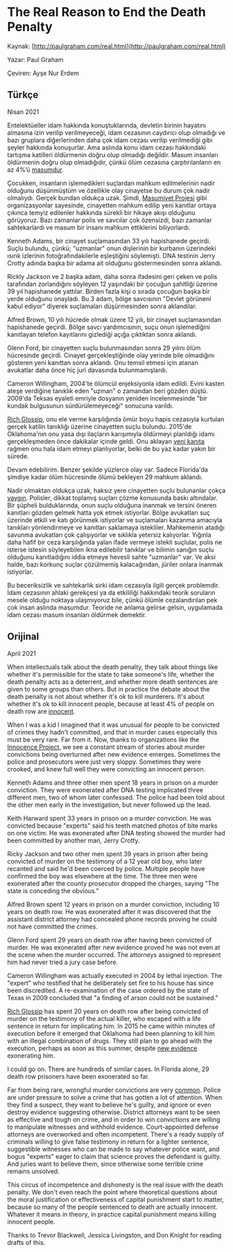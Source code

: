 # The Real Reason to End the Death Penalty

Kaynak: [http://paulgraham.com/real.html](http://paulgraham.com/real.html)

Yazar: Paul Graham

Çeviren: Ayşe Nur Erdem

## Türkçe

Nisan 2021


Entelektüeller idam hakkında konuştuklarında, devletin birinin hayatını almasına izin verilip verilmeyeceği, idam cezasının caydırıcı olup olmadığı ve bazı gruplara diğerlerinden daha çok idam cezası verilip verilmediği gibi şeyler hakkında konuşurlar. Ama aslında konu idam cezası hakkındaki tartışma katilleri öldürmenin doğru olup olmadığı değildir. Masum insanları öldürmenin doğru olup olmadığıdır, çünkü ölüm cezasına çarptırılanların en az 4%’ü [masumdur](https://www.pnas.org/content/111/20/7230).


Çocukken, insanların işlemedikleri suçlardan mahkum edilmelerinin nadir olduğunu düşünmüştüm ve özellikle olay cinayetse bu durum çok nadir olmalıydı. Gerçek bundan oldukça uzak. Şimdi, [Masumiyet Projesi](https://innocenceproject.org/all-cases) gibi organizasyonlar sayesinde, cinayetten mahkum edilip yeni kanıtlar ortaya çıkınca temyiz edilenler hakkında sürekli bir hikaye akışı olduğunu görüyoruz. Bazı zamanlar polis ve savcılar çok özensizdi, bazı zamanlar sahtekarlardı ve masum bir insanı mahkum ettiklerini biliyorlardı.


Kenneth Adams, bir cinayet suçlamasından 33 yılı hapishanede geçirdi. Suçlu bulundu, çünkü; "uzmanlar" onun dişlerinin bir kurbanın üzerindeki ısırık izlerinin fotoğrafındakilerle eşleştiğini söylemişti. DNA testinin Jerry Crotty adında başka bir adama ait olduğunu göstermesinden sonra aklandı.


Rickly Jackson ve 2 başka adam, daha sonra ifadesini geri çeken ve polis tarafından zorlandığını söyleyen 12 yaşındaki bir çocuğun şahitliği üzerine 39 yıl hapishanede yattılar. Birden fazla kişi o sırada çocuğun başka bir yerde olduğunu onayladı. Bu 3 adam, bölge savcısının "Devlet görüneni kabul ediyor" diyerek suçlamaları düşürmesinden sonra aklandılar.


Alfred Brown, 10 yılı hücrede olmak üzere 12 yılı, bir cinayet suçlamasından hapishanede geçirdi. Bölge savcı yardımcısının, suçu onun işlemediğini kanıtlayan telefon kayıtlarını gizlediği açığa çıktıktan sonra aklandı.


Glenn Ford, bir cinayetten suçlu bulunmasından sonra 29 yılını ölüm hücresinde geçirdi. Cinayet gerçekleştiğinde olay yerinde bile olmadığını gösteren yeni kanıttan sonra aklandı. Onu temsil etmesi için atanan avukatlar daha önce hiç juri davasında bulunmamışlardı.


Cameron Willingham, 2004'te ölümcül enjeksiyonla idam edildi. Evini kasten ateşe verdiğine tanıklık eden "uzman" o zamandan beri gözden düştü. 2009'da Teksas eyaleti emriyle dosyanın yeniden incelenmesinde "bir kundak bulgusunun sürdürülemeyeceği" sonucuna varıldı.


[Rich Glossip](https://saverichardglossip.com/facts), onu ele verme karşılığında ömür boyu hapis cezasıyla kurtulan gerçek katilin tanıklığı üzerine cinayetten suçlu bulundu. 2015'de Oklahoma'nın onu yasa dışı ilaçların karışımıyla öldürmeyi planldığı idamı gerçekleşmeden önce dakikalar içinde geldi. Onu aklayan [yeni kanıta](https://www.usnews.com/news/best-states/oklahoma/articles/2020-10-14/attorney-for-oklahoma-death-row-inmate-claims-new-evidence) rağmen onu hala idam etmeyi planlıyorlar, belki de bu yaz kadar yakın bir sürede.


Devam edebilirim. Benzer şekilde yüzlerce olay var. Sadece Florida'da şimdiye kadar ölüm hücresinde ölümü bekleyen 29 mahkum aklandı.


Nadir olmaktan oldukça uzak, haksız yere cinayetten suçlu bulunanlar çokça [yaygın](https://deathpenaltyinfo.org/policy-issues/innocence/description-of-innocence-cases). Polisler, dikkat toplamış suçları çözme konusunda baskı altındalar. Bir şüpheli bulduklarında, onun suçlu olduğuna inanmak ve tersini öneren kanıtları gözden gelmek hatta yok etmek istiyorlar. Bölge avukatları suç üzerinde etkili ve katı görünmek istiyorlar ve suçlamaları kazanma amacıyla tanıkları yönlendirmeye ve kanıtları saklamaya istekliler. Mahkemenin atadığı savunma avukatları çok çalışıyorlar ve sıklıkla yetersiz kalıyorlar. Yığınla daha hafif bir ceza karşılığında yalan ifade vermeye istekli suçlular, polis ne isterse istesin söyleyebilen ikna edilebilir tanıklar ve bilimin sanığın suçlu olduğunu kanıtladığını iddia etmeye hevesli sahte "uzmanlar" var. Ve aksi halde, bazı korkunç suçlar çözülmemiş kalacağından, jüriler onlara inanmak istiyorlar.


Bu beceriksizlik ve sahtekarlık sirki idam cezasıyla ilgili gerçek problemdir. İdam cezasının ahlaki gerekçesi ya da etkililiği hakkındaki teorik soruların mesele olduğu noktaya ulaşmıyoruz bile, çünkü ölümle cezalandırılan pek çok insan aslında masumdur. Teoride ne anlama gelirse gelsin, uygulamada idam cezası masum insanları öldürmek demektir.


## Orijinal

April 2021

When intellectuals talk about the death penalty, they talk about things like whether it's permissible for the state to take someone's life, whether the death penalty acts as a deterrent, and whether more death sentences are given to some groups than others. But in practice the debate about the death penalty is not about whether it's ok to kill murderers. It's about whether it's ok to kill innocent people, because at least 4% of people on death row are [innocent](https://www.pnas.org/content/111/20/7230).

When I was a kid I imagined that it was unusual for people to be convicted of crimes they hadn't committed, and that in murder cases especially this must be very rare. Far from it. Now, thanks to organizations like the [Innocence Project](https://innocenceproject.org/all-cases), we see a constant stream of stories about murder convictions being overturned after new evidence emerges. Sometimes the police and prosecutors were just very sloppy. Sometimes they were crooked, and knew full well they were convicting an innocent person.

Kenneth Adams and three other men spent 18 years in prison on a murder conviction. They were exonerated after DNA testing implicated three different men, two of whom later confessed. The police had been told about the other men early in the investigation, but never followed up the lead.

Keith Harward spent 33 years in prison on a murder conviction. He was convicted because "experts" said his teeth matched photos of bite marks on one victim. He was exonerated after DNA testing showed the murder had been committed by another man, Jerry Crotty.

Ricky Jackson and two other men spent 39 years in prison after being convicted of murder on the testimony of a 12 year old boy, who later recanted and said he'd been coerced by police. Multiple people have confirmed the boy was elsewhere at the time. The three men were exonerated after the county prosecutor dropped the charges, saying "The state is conceding the obvious."

Alfred Brown spent 12 years in prison on a murder conviction, including 10 years on death row. He was exonerated after it was discovered that the assistant district attorney had concealed phone records proving he could not have committed the crimes.

Glenn Ford spent 29 years on death row after having been convicted of murder. He was exonerated after new evidence proved he was not even at the scene when the murder occurred. The attorneys assigned to represent him had never tried a jury case before.

Cameron Willingham was actually executed in 2004 by lethal injection. The "expert" who testified that he deliberately set fire to his house has since been discredited. A re-examination of the case ordered by the state of Texas in 2009 concluded that "a finding of arson could not be sustained."

[Rich Glossip](https://saverichardglossip.com/facts) has spent 20 years on death row after being convicted of murder on the testimony of the actual killer, who escaped with a life sentence in return for implicating him. In 2015 he came within minutes of execution before it emerged that Oklahoma had been planning to kill him with an illegal combination of drugs. They still plan to go ahead with the execution, perhaps as soon as this summer, despite [new evidence](https://www.usnews.com/news/best-states/oklahoma/articles/2020-10-14/attorney-for-oklahoma-death-row-inmate-claims-new-evidence) exonerating him.

I could go on. There are hundreds of similar cases. In Florida alone, 29 death row prisoners have been exonerated so far.

Far from being rare, wrongful murder convictions are very [common](https://deathpenaltyinfo.org/policy-issues/innocence/description-of-innocence-cases). Police are under pressure to solve a crime that has gotten a lot of attention. When they find a suspect, they want to believe he's guilty, and ignore or even destroy evidence suggesting otherwise. District attorneys want to be seen as effective and tough on crime, and in order to win convictions are willing to manipulate witnesses and withhold evidence. Court-appointed defense attorneys are overworked and often incompetent. There's a ready supply of criminals willing to give false testimony in return for a lighter sentence, suggestible witnesses who can be made to say whatever police want, and bogus "experts" eager to claim that science proves the defendant is guilty. And juries want to believe them, since otherwise some terrible crime remains unsolved.

This circus of incompetence and dishonesty is the real issue with the death penalty. We don't even reach the point where theoretical questions about the moral justification or effectiveness of capital punishment start to matter, because so many of the people sentenced to death are actually innocent. Whatever it means in theory, in practice capital punishment means killing innocent people.







Thanks to Trevor Blackwell, Jessica Livingston, and Don Knight for reading drafts of this.

